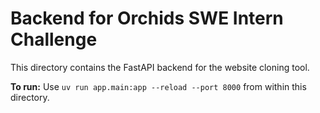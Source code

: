 # Backend for Orchids SWE Intern Challenge

This directory contains the FastAPI backend for the website cloning tool.

**To run:**
Use `uv run app.main:app --reload --port 8000` from within this directory.